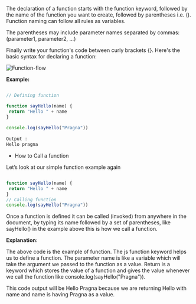The declaration of a function starts with the function keyword, followed by the name of the function you want to create, followed by parentheses i.e. (). Function naming can follow all rules as variables.

The parentheses may include parameter names separated by commas:
(parameter1, parameter2, ...)

Finally write your function's code between curly brackets {}. Here's the basic syntax for declaring a function:


![Function-flow](https://lh4.googleusercontent.com/oiDuF_9DK5Hv3xvWVmE3Tsc5JhQonAjOfwmWa8IFvnOd3Lj6RdREPXQXj9CKlDlduPF80AyhTOOXgrmWb3qapH7M34CQHHfIJEXv41PI)


**Example:**

```javascript

// Defining function

function sayHello(name) {
 return "Hello " + name
}
 
console.log(sayHello("Pragna"))
 
Output :
Hello pragna

```

- How to Call a function

Let’s look at our simple function example again

```javascript

function sayHello(name) {
 return "Hello " + name
}
// Calling function
console.log(sayHello("Pragna"))

```

Once a function is defined it can be called (invoked) from anywhere in the document, by typing its name followed by a set of parentheses, like sayHello() in the example above this is how we call a function.
 
**Explanation:** 

The above code is the example of function. The js function keyword helps us to define a function. The parameter name is like a variable which will take the argument we passed to the function as a value. Return is a keyword which stores the value of a function and gives the value whenever we call the function like console.log(sayHello("Pragna")).

This code output will be Hello Pragna because we are returning Hello with name and name is having Pragna as a value.
